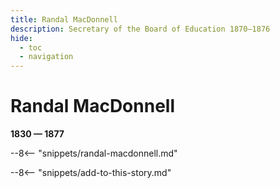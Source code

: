 ```yaml
---
title: Randal MacDonnell
description: Secretary of the Board of Education 1870—1876
hide:
  - toc
  - navigation 
---
```


# Randal MacDonnell

**1830 — 1877**

--8<-- "snippets/randal-macdonnell.md"

--8<-- "snippets/add-to-this-story.md"